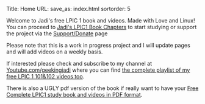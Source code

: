 Title: Home
URL:
save_as: index.html
sortorder: 5

Welcome to Jadi's free LPIC 1 book and videos. Made with Love and Linux! You can proceed to [Jadi's LPIC1 Book Chapters](./archives.html) to start studying or support the project via the [Support/Donate](./support.html) page

Please note that this is a work in progress project and I will update pages and will add videos on a weekly basis.

If interested please check and subscribe to my channel at [Youtube.com/geekingjadi](https://youtube.com/geekingjadi) where you can find [the complete playlist of my free LPIC 1 101&102 videos too](https://www.youtube.com/watch?v=AKkNUvEHXhk&list=PLFOYXCPEqdNUU55Xvgst8wGTWnz_sd-cj). 

There is also a UGLY pdf version of the book if really want to have your [Free Complete LPIC1 study book and videos in PDF format](/images/free_lpic1_book_and_videos_jadi.pdf).

